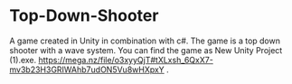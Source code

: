 # Top-Down-Shooter
A game created in Unity in combination with c#. The game is a top down shooter with a wave system. You can find the game as New Unity Project (1).exe.
https://mega.nz/file/o3xyyQjT#tXLxsh_6QxX7-mv3b23H3GRIWAhb7udON5Vu8wHXpxY
.

